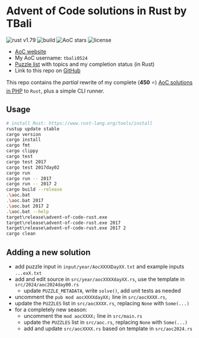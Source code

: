# Advent of Code solutions in Rust by TBali

![rust v1.79](https://shields.io/badge/rust-1.79-blue?logo=rust)
![build](https://img.shields.io/github/actions/workflow/status/tbali0524/advent-of-code-rust/qa.yml)
![AoC stars](https://img.shields.io/badge/total%20AoC%20⭐-20-yellow)
![license](https://img.shields.io/github/license/tbali0524/advent-of-code-rust)

* [AoC website](https://adventofcode.com/)
* My AoC username: `tbali0524`
* [Puzzle list](puzzles.md) with topics and my completion status (in Rust)
* Link to this repo on [GitHub](https://github.com/tbali0524/advent-of-code-rust)

This repo contains the _partial_ rewrite of my complete (__450__ ⭐) [AoC solutions in PHP](https://github.com/tbali0524/advent-of-code-solutions) to `Rust`, plus a simple CLI runner.

## Usage

```sh
# install Rust: https://www.rust-lang.org/tools/install
rustup update stable
cargo version
cargo install
cargo fmt
cargo clippy
cargo test
cargo test 2017
cargo test 2017day02
cargo run
cargo run -- 2017
cargo run -- 2017 2
cargo build --release
.\aoc.bat
.\aoc.bat 2017
.\aoc.bat 2017 2
.\aoc.bat --help
target\release\advent-of-code-rust.exe
target\release\advent-of-code-rust.exe 2017
target\release\advent-of-code-rust.exe 2017 2
cargo clean
```

## Adding a new solution

* add puzzle input in `input/year/AocXXXXDayXX.txt` and example inputs `...exX.txt`
* add and edit source in `src/year/aocXXXXdayXX.rs`, use the template in `src/2024/aoc2024day00.rs`
    * update `PUZZLE_METADATA`, write `solve()`, add unit tests as needed
* uncomment the `pub mod aocXXXXdayXX;` line in `src/aocXXXX.rs`,
* update the `PUZZLES` list in `src/aocXXXX.rs`, replacing `None` with `Some(...)`
* for a completely new season:
    * uncomment the `mod aocXXXX;` line in `src/main.rs`
    * update the `PUZZLES` list in `src/aoc.rs`, replacing `None` with `Some(...)`
    * add and update `src/aocXXXX.rs` based on template in `src/aoc2024.rs`
